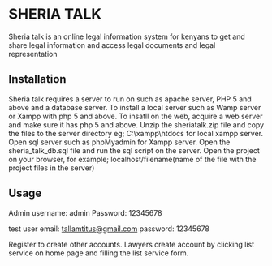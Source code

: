 # SHERIA TALK

Sheria talk is an online legal information system for kenyans to get and share legal information and access legal documents and  legal representation

## Installation

Sheria talk requires a server to run on such as apache server, PHP 5 and above and a database server.
To install a local server such as Wamp server or Xampp with php 5 and above.
To insatll on the web, acquire a web server and make sure it has php 5 and above.
Unzip the sheriatalk.zip file and copy the files to the server directory eg; C:\xampp\htdocs for local xampp server.
Open sql server such as phpMyadmin for Xampp server.
Open the sheria_talk_db.sql file and run the sql script on the server.
Open the project on your browser, for example; localhost/filename(name of the file with the project files in the server)

## Usage

Admin
username: admin
Password: 12345678

test user
email: tallamtitus@gmail.com
password: 12345678


Register to create other accounts. Lawyers create account by clicking list service on home page and filling the list service form.
